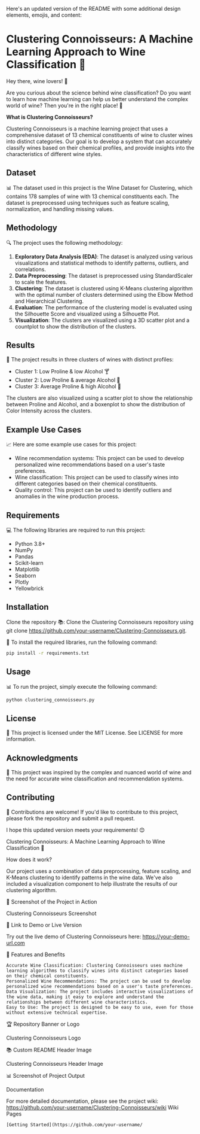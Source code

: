 Here's an updated version of the README with some additional design elements, emojis, and content:

**Clustering Connoisseurs: A Machine Learning Approach to Wine Classification 🍷**
===========================================================

Hey there, wine lovers! 🍷

Are you curious about the science behind wine classification? Do you want to learn how machine learning can help us better understand the complex world of wine? Then you're in the right place! 🎉

**What is Clustering Connoisseurs?**

Clustering Connoisseurs is a machine learning project that uses a comprehensive dataset of 13 chemical constituents of wine to cluster wines into distinct categories. Our goal is to develop a system that can accurately classify wines based on their chemical profiles, and provide insights into the characteristics of different wine styles.

**Dataset**
------------

📊 The dataset used in this project is the Wine Dataset for Clustering, which contains 178 samples of wine with 13 chemical constituents each. The dataset is preprocessed using techniques such as feature scaling, normalization, and handling missing values.

**Methodology**
--------------

🔍 The project uses the following methodology:

1. **Exploratory Data Analysis (EDA)**: The dataset is analyzed using various visualizations and statistical methods to identify patterns, outliers, and correlations.
2. **Data Preprocessing**: The dataset is preprocessed using StandardScaler to scale the features.
3. **Clustering**: The dataset is clustered using K-Means clustering algorithm with the optimal number of clusters determined using the Elbow Method and Hierarchical Clustering.
4. **Evaluation**: The performance of the clustering model is evaluated using the Silhouette Score and visualized using a Silhouette Plot.
5. **Visualization**: The clusters are visualized using a 3D scatter plot and a countplot to show the distribution of the clusters.

**Results**
------------

🎉 The project results in three clusters of wines with distinct profiles:

* Cluster 1: Low Proline & low Alcohol 🍸
* Cluster 2: Low Proline & average Alcohol 🍹
* Cluster 3: Average Proline & high Alcohol 🍷

The clusters are also visualized using a scatter plot to show the relationship between Proline and Alcohol, and a boxenplot to show the distribution of Color Intensity across the clusters.

**Example Use Cases**
--------------------

📈 Here are some example use cases for this project:

* Wine recommendation systems: This project can be used to develop personalized wine recommendations based on a user's taste preferences.
* Wine classification: This project can be used to classify wines into different categories based on their chemical constituents.
* Quality control: This project can be used to identify outliers and anomalies in the wine production process.

**Requirements**
---------------

💻 The following libraries are required to run this project:

* Python 3.8+
* NumPy
* Pandas
* Scikit-learn
* Matplotlib
* Seaborn
* Plotly
* Yellowbrick

**Installation**
------------

Clone the repository 📚: Clone the Clustering Connoisseurs repository using git clone https://github.com/your-username/Clustering-Connoisseurs.git.

🔧 To install the required libraries, run the following command:
```bash
pip install -r requirements.txt
```
**Usage**
-----

📊 To run the project, simply execute the following command:
```bash
python clustering_connoisseurs.py
```
**License**
-------

📜 This project is licensed under the MIT License. See LICENSE for more information.

**Acknowledgments**
---------------

🙏 This project was inspired by the complex and nuanced world of wine and the need for accurate wine classification and recommendation systems.

**Contributing**
------------

🤝 Contributions are welcome! If you'd like to contribute to this project, please fork the repository and submit a pull request.

I hope this updated version meets your requirements! 😊

Clustering Connoisseurs: A Machine Learning Approach to Wine Classification 🍷



How does it work?

Our project uses a combination of data preprocessing, feature scaling, and K-Means clustering to identify patterns in the wine data. We've also included a visualization component to help illustrate the results of our clustering algorithm.


📸 Screenshot of the Project in Action

Clustering Connoisseurs Screenshot

🔗 Link to Demo or Live Version

Try out the live demo of Clustering Connoisseurs here: https://your-demo-url.com

📝 Features and Benefits

    Accurate Wine Classification: Clustering Connoisseurs uses machine learning algorithms to classify wines into distinct categories based on their chemical constituents.
    Personalized Wine Recommendations: The project can be used to develop personalized wine recommendations based on a user's taste preferences.
    Data Visualization: The project includes interactive visualizations of the wine data, making it easy to explore and understand the relationships between different wine characteristics.
    Easy to Use: The project is designed to be easy to use, even for those without extensive technical expertise.

🏆 Repository Banner or Logo

Clustering Connoisseurs Logo

📚 Custom README Header Image

Clustering Connoisseurs Header Image

📊 Screenshot of Project Output

Documentation

For more detailed documentation, please see the project wiki: https://github.com/your-username/Clustering-Connoisseurs/wiki
Wiki Pages

    [Getting Started](https://github.com/your-username/
